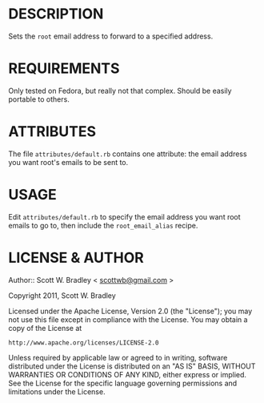 DESCRIPTION
============

Sets the `root` email address to forward to a specified address.

REQUIREMENTS
============

Only tested on Fedora, but really not that complex. Should be easily portable to others.

ATTRIBUTES
==========

The file `attributes/default.rb` contains one attribute: the email address you want root's emails to be sent to.

USAGE
=====

Edit `attributes/default.rb` to specify the email address you want root emails to go to, then include the `root_email_alias` recipe.

LICENSE & AUTHOR
================

Author:: Scott W. Bradley < scottwb@gmail.com >

Copyright 2011, Scott W. Bradley

Licensed under the Apache License, Version 2.0 (the "License");
you may not use this file except in compliance with the License.
You may obtain a copy of the License at

    http://www.apache.org/licenses/LICENSE-2.0

Unless required by applicable law or agreed to in writing, software
distributed under the License is distributed on an "AS IS" BASIS,
WITHOUT WARRANTIES OR CONDITIONS OF ANY KIND, either express or implied.
See the License for the specific language governing permissions and
limitations under the License.

